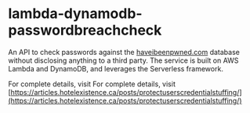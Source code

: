 # lambda-dynamodb-passwordbreachcheck

An API to check passwords against the [haveibeenpwned.com](https://haveibeenpwned.com/Passwords) database without disclosing anything to a third party.  The service is built on AWS Lambda and DynamoDB, and leverages the Serverless framework.

For complete details, visit For complete details, visit [https://articles.hotelexistence.ca/posts/protectuserscredentialstuffing/](https://articles.hotelexistence.ca/posts/protectuserscredentialstuffing/)
